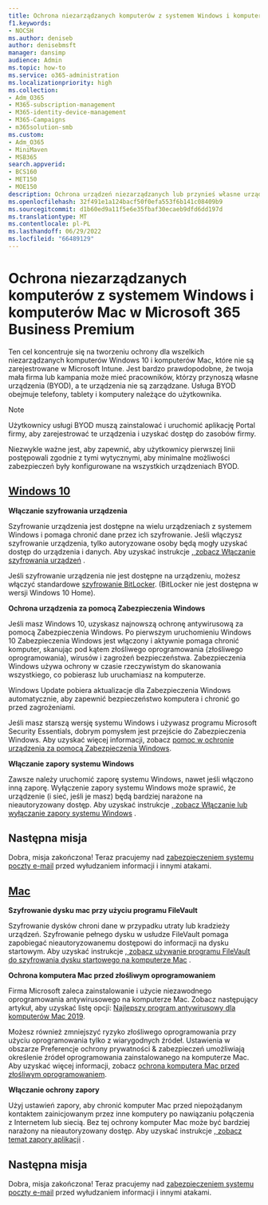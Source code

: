 ```yaml
---
title: Ochrona niezarządzanych komputerów z systemem Windows i komputerów Mac w Microsoft 365 Business Premium
f1.keywords:
- NOCSH
ms.author: deniseb
author: denisebmsft
manager: dansimp
audience: Admin
ms.topic: how-to
ms.service: o365-administration
ms.localizationpriority: high
ms.collection:
- Adm_O365
- M365-subscription-management
- M365-identity-device-management
- M365-Campaigns
- m365solution-smb
ms.custom:
- Adm_O365
- MiniMaven
- MSB365
search.appverid:
- BCS160
- MET150
- MOE150
description: Ochrona urządzeń niezarządzanych lub przynieś własne urządzenia (BYOD) przed cyberatakami za pomocą Microsoft 365 Business Premium. Jak skonfigurować cyberbezpieczeństwo dla komputerów z systemem Windows i komputerów Mac.
ms.openlocfilehash: 32f491e1a124bacf50f0efa553f6b141c08409b9
ms.sourcegitcommit: d1b60ed9a11f5e6e35fbaf30ecaeb9dfd6dd197d
ms.translationtype: MT
ms.contentlocale: pl-PL
ms.lasthandoff: 06/29/2022
ms.locfileid: "66489129"
---
```

# <a name="protect-unmanaged-windows-pcs-and-macs-in-microsoft-365-business-premium"></a>Ochrona niezarządzanych komputerów z systemem Windows i komputerów Mac w Microsoft 365 Business Premium

Ten cel koncentruje się na tworzeniu ochrony dla wszelkich niezarządzanych komputerów Windows 10 i komputerów Mac, które nie są zarejestrowane w Microsoft Intune. Jest bardzo prawdopodobne, że twoja mała firma lub kampania może mieć pracowników, którzy przynoszą własne urządzenia (BYOD), a te urządzenia nie są zarządzane. Usługa BYOD obejmuje telefony, tablety i komputery należące do użytkownika.

>[!NOTE]
>Użytkownicy usługi BYOD muszą zainstalować i uruchomić aplikację Portal firmy, aby zarejestrować te urządzenia i uzyskać dostęp do zasobów firmy.

Niezwykle ważne jest, aby zapewnić, aby użytkownicy pierwszej linii postępowali zgodnie z tymi wytycznymi, aby minimalne możliwości zabezpieczeń były konfigurowane na wszystkich urządzeniach BYOD.

## <a name="windows-10"></a>[Windows 10](#tab/Windows10)

**Włączanie szyfrowania urządzenia**<p>
Szyfrowanie urządzenia jest dostępne na wielu urządzeniach z systemem Windows i pomaga chronić dane przez ich szyfrowanie. Jeśli włączysz szyfrowanie urządzenia, tylko autoryzowane osoby będą mogły uzyskać dostęp do urządzenia i danych. Aby uzyskać instrukcje [, zobacz Włączanie szyfrowania urządzeń](https://support.microsoft.com/help/4028713/windows-10-turn-on-device-encryption) .

 Jeśli szyfrowanie urządzenia nie jest dostępne na urządzeniu, możesz włączyć standardowe [szyfrowanie BitLocker](https://support.microsoft.com/help/4028713/windows-10-turn-on-device-encryption). (BitLocker nie jest dostępna w wersji Windows 10 Home). 

**Ochrona urządzenia za pomocą Zabezpieczenia Windows**<p>
Jeśli masz Windows 10, uzyskasz najnowszą ochronę antywirusową za pomocą Zabezpieczenia Windows. Po pierwszym uruchomieniu Windows 10 Zabezpieczenia Windows jest włączony i aktywnie pomaga chronić komputer, skanując pod kątem złośliwego oprogramowania (złośliwego oprogramowania), wirusów i zagrożeń bezpieczeństwa. Zabezpieczenia Windows używa ochrony w czasie rzeczywistym do skanowania wszystkiego, co pobierasz lub uruchamiasz na komputerze.

Windows Update pobiera aktualizacje dla Zabezpieczenia Windows automatycznie, aby zapewnić bezpieczeństwo komputera i chronić go przed zagrożeniami.

Jeśli masz starszą wersję systemu Windows i używasz programu Microsoft Security Essentials, dobrym pomysłem jest przejście do Zabezpieczenia Windows. Aby uzyskać więcej informacji, zobacz [pomoc w ochronie urządzenia za pomocą Zabezpieczenia Windows](https://support.microsoft.com/help/17464/windows-10-help-protect-my-device-with-windows-security).

**Włączanie zapory systemu Windows**<p>
Zawsze należy uruchomić zaporę systemu Windows, nawet jeśli włączono inną zaporę. Wyłączenie zapory systemu Windows może sprawić, że urządzenie (i sieć, jeśli je masz) będą bardziej narażone na nieautoryzowany dostęp. Aby uzyskać instrukcje [, zobacz Włączanie lub wyłączanie zapory systemu Windows](https://support.microsoft.com/help/4028544/windows-10-turn-windows-defender-firewall-on-or-off) .

## <a name="next-mission"></a>Następna misja

Dobra, misja zakończona! Teraz pracujemy nad [zabezpieczeniem systemu poczty e-mail](m365bp-protect-email-overview.md) przed wyłudzaniem informacji i innymi atakami.

## <a name="mac"></a>[Mac](#tab/Mac)

**Szyfrowanie dysku mac przy użyciu programu FileVault**<p>
Szyfrowanie dysków chroni dane w przypadku utraty lub kradzieży urządzeń. Szyfrowanie pełnego dysku w usłudze FileVault pomaga zapobiegać nieautoryzowanemu dostępowi do informacji na dysku startowym. Aby uzyskać instrukcje [, zobacz używanie programu FileVault do szyfrowania dysku startowego na komputerze Mac](https://support.apple.com/HT204837) .

**Ochrona komputera Mac przed złośliwym oprogramowaniem**<p>
Firma Microsoft zaleca zainstalowanie i użycie niezawodnego oprogramowania antywirusowego na komputerze Mac. Zobacz następujący artykuł, aby uzyskać listę opcji: [Najlepszy program antywirusowy dla komputerów Mac 2019](https://www.macworld.co.uk/feature/mac-software/mac-antivirus-3672182/).

Możesz również zmniejszyć ryzyko złośliwego oprogramowania przy użyciu oprogramowania tylko z wiarygodnych źródeł. Ustawienia w obszarze Preferencje ochrony prywatności & zabezpieczeń umożliwiają określenie źródeł oprogramowania zainstalowanego na komputerze Mac. Aby uzyskać więcej informacji, zobacz [ochrona komputera Mac przed złośliwym oprogramowaniem](https://support.apple.com/kb/PH25087).

**Włączanie ochrony zapory**<p>
Użyj ustawień zapory, aby chronić komputer Mac przed niepożądanym kontaktem zainicjowanym przez inne komputery po nawiązaniu połączenia z Internetem lub siecią. Bez tej ochrony komputer Mac może być bardziej narażony na nieautoryzowany dostęp. Aby uzyskać instrukcje [, zobacz temat zapory aplikacji](https://support.apple.com/HT201642) .

## <a name="next-mission"></a>Następna misja

Dobra, misja zakończona! Teraz pracujemy nad [zabezpieczeniem systemu poczty e-mail](m365bp-protect-email-overview.md) przed wyłudzaniem informacji i innymi atakami.